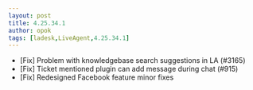 ```yaml
---
layout: post
title: 4.25.34.1
author: opok
tags: [ladesk,LiveAgent,4.25.34.1]
---
```


- [Fix] Problem with knowledgebase search suggestions in LA (#3165)
- [Fix] Ticket mentioned plugin can add message during chat (#915)
- [Fix] Redesigned Facebook feature minor fixes
